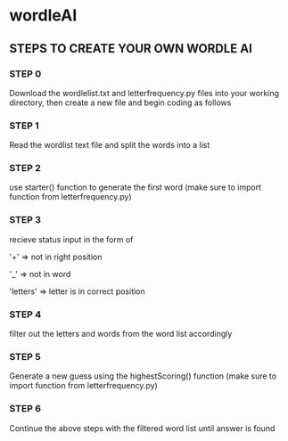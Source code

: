 # wordleAI

## STEPS TO CREATE YOUR OWN WORDLE AI

### STEP 0
Download the wordlelist.txt and letterfrequency.py files into your working directory, then create a new file and begin coding as follows

### STEP 1
Read the wordlist text file and split the words into a list

### STEP 2
use starter() function to generate the first word (make sure to import function from letterfrequency.py)

### STEP 3
recieve status input in the form of 

'+' => not in right position

'_' => not in word

'letters' => letter is in correct position

### STEP 4
filter out the letters and words from the word list accordingly 

### STEP 5
Generate a new guess using the highestScoring() function (make sure to import function from letterfrequency.py)

### STEP 6 
Continue the above steps with the filtered word list until answer is found
